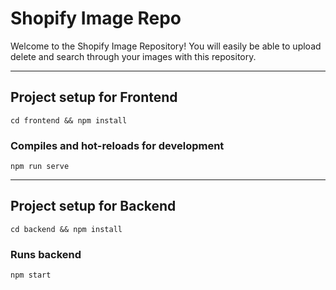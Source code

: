 # Shopify Image Repo
Welcome to the Shopify Image Repository! You will easily be able to upload delete and search through your images with this repository.

___
## Project setup for Frontend
```
cd frontend && npm install
```

### Compiles and hot-reloads for development
```
npm run serve
```

___
## Project setup for Backend
```
cd backend && npm install
```

### Runs backend
```
npm start
```
